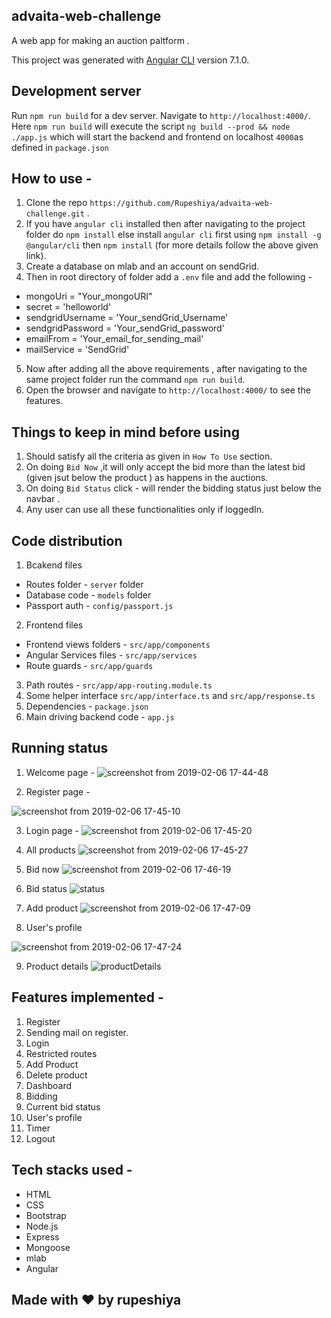 ## advaita-web-challenge

A web app for making an auction paltform .

This project was generated with [Angular CLI](https://github.com/angular/angular-cli) version 7.1.0.

## Development server

Run `npm run build` for a dev server. Navigate to `http://localhost:4000/`. 
Here `npm run build` will execute the script `ng build --prod && node ./app.js` which will start the backend and frontend on localhost `4000`as defined in `package.json`

## How to use -

 1. Clone the repo `https://github.com/Rupeshiya/advaita-web-challenge.git` .
 2. If you have `angular cli` installed then after navigating to the project folder do `npm install` else install `angular cli` first using `npm install -g @angular/cli` then `npm install` (for more details follow the above given link). 
 3. Create a database on mlab and an account on sendGrid.
 4. Then in root directory of folder add a `.env` file and add the following -
  - mongoUri = "Your_mongoURI"
  - secret = 'helloworld'
  - sendgridUsername = 'Your_sendGrid_Username'
  - sendgridPassword = 'Your_sendGrid_password'
  - emailFrom = 'Your_email_for_sending_mail'
  - mailService = 'SendGrid'
 5. Now after adding all the above requirements , after navigating to the same project folder run the command `npm run build`.
 6. Open the browser and navigate to `http://localhost:4000/` to see the features.

## Things to keep in mind before using

 1. Should satisfy all the criteria as given in `How To Use` section.
 2. On doing `Bid Now` ,it will only accept the bid more than the latest bid (given jsut below the product ) as happens in the auctions.
 3. On doing `Bid Status` click - will render the bidding status just below the navbar .
 4. Any user can use all these functionalities only if loggedIn.
 
## Code distribution 

 1. Bcakend files
  - Routes folder - `server` folder
  - Database code - `models` folder
  - Passport auth - `config/passport.js`
 2. Frontend files
  - Frontend views folders - `src/app/components`
  - Angular Services files - `src/app/services`
  - Route guards - `src/app/guards`
  
 3. Path routes - `src/app/app-routing.module.ts`
 4. Some helper interface `src/app/interface.ts` and `src/app/response.ts`
 5. Dependencies - `package.json`
 6. Main driving backend code - `app.js`

## Running status
1. Welcome page -
![screenshot from 2019-02-06 17-44-48](https://user-images.githubusercontent.com/31209617/52341437-90f4ac80-2a38-11e9-82b2-0cbf14846a7e.png)


2. Register page -

![screenshot from 2019-02-06 17-45-10](https://user-images.githubusercontent.com/31209617/52341056-9271a500-2a37-11e9-9831-9484801e50fd.png)

3. Login page -
![screenshot from 2019-02-06 17-45-20](https://user-images.githubusercontent.com/31209617/52341108-b8974500-2a37-11e9-8236-143cea71331b.png)

4. All products
![screenshot from 2019-02-06 17-45-27](https://user-images.githubusercontent.com/31209617/52341130-cb117e80-2a37-11e9-897b-33422212d124.png)

5. Bid now
![screenshot from 2019-02-06 17-46-19](https://user-images.githubusercontent.com/31209617/52341154-df557b80-2a37-11e9-8e35-0dc740f86ccb.png)

6. Bid status
![status](https://user-images.githubusercontent.com/31209617/56434076-c0554e80-62f0-11e9-841a-24e7a7a35053.png)

7. Add product
![screenshot from 2019-02-06 17-47-09](https://user-images.githubusercontent.com/31209617/52341198-feeca400-2a37-11e9-93a4-603e0324e56b.png)

8. User's profile 

![screenshot from 2019-02-06 17-47-24](https://user-images.githubusercontent.com/31209617/52341244-1330a100-2a38-11e9-8bb7-b3ae690903c5.png)

9. Product details
![productDetails](https://user-images.githubusercontent.com/31209617/56434018-969c2780-62f0-11e9-87d5-ac11befc3ad4.png)

## Features implemented -

 1.  Register
 2.  Sending mail on register.
 3.  Login
 4.  Restricted routes
 5.  Add Product
 6.  Delete product
 7.  Dashboard
 8.  Bidding
 9.  Current bid status
 10. User's profile
 11. Timer
 12. Logout 
 
## Tech stacks used -

 - HTML
 - CSS
 - Bootstrap
 - Node.js
 - Express
 - Mongoose
 - mlab
 - Angular


 ## Made with :heart: by **rupeshiya**
 
 
